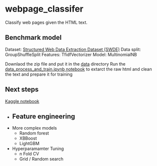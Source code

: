 # webpage_classifer
Classify web pages given the HTML text.


## Benchmark model

Dataset: [Structured Web Data Extraction Dataset (SWDE)](https://academictorrents.com/details/411576c7e80787e4b40452360f5f24acba9b5159)
Data split: GroupShuffleSplit
Features: TfidfVectorizer
Model: MultinomialNB

Downlaod the zip file and put it in the [data](./data) directory
Run the [data_process_and_train.ipynb notebook](notebooks\data_process_and_train.ipynb) to extarct the raw html and clean the text and prepare it for training

## Next steps

[Kaggle notebook](https://www.kaggle.com/code/abhishek/approaching-almost-any-nlp-problem-on-kaggle/notebook)
- Feature engineering
    - 
- More complex models
    - Random forest
    - XBBoost
    - LightGBM
- Hyperparamamter Tuning
    - n Fold CV
    - Grid / Random search


